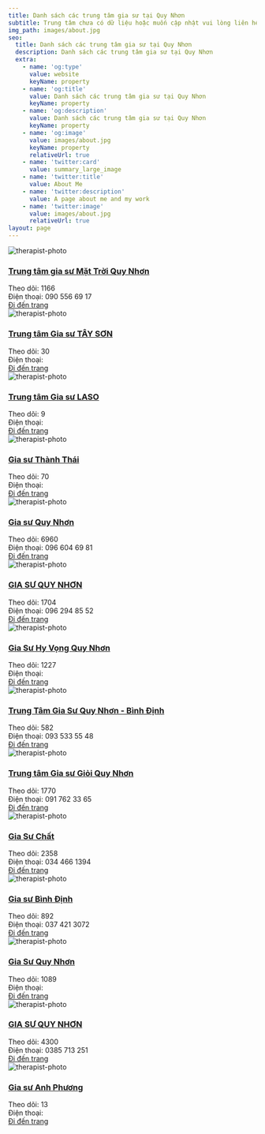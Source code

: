 ```yaml
---
title: Danh sách các trung tâm gia sư tại Quy Nhơn
subtitle: Trung tâm chưa có dữ liệu hoặc muốn cập nhật vui lòng liên hệ mình qua form liên lạc bên trái.
img_path: images/about.jpg
seo:
  title: Danh sách các trung tâm gia sư tại Quy Nhơn
  description: Danh sách các trung tâm gia sư tại Quy Nhơn
  extra:
    - name: 'og:type'
      value: website
      keyName: property
    - name: 'og:title'
      value: Danh sách các trung tâm gia sư tại Quy Nhơn
      keyName: property
    - name: 'og:description'
      value: Danh sách các trung tâm gia sư tại Quy Nhơn
      keyName: property
    - name: 'og:image'
      value: images/about.jpg
      keyName: property
      relativeUrl: true
    - name: 'twitter:card'
      value: summary_large_image
    - name: 'twitter:title'
      value: About Me
    - name: 'twitter:description'
      value: A page about me and my work
    - name: 'twitter:image'
      value: images/about.jpg
      relativeUrl: true
layout: page
---
```

<div class="card-box">
    <img src="/images/giasumattroiquynhon.jpg" alt="therapist-photo" class="photo">
    <div class="info">
    <h3 class="therapist-name"><a style="border-bottom : none;" class="cta" href="https://facebook.com/giasumattroiquynhon" target="_blank">Trung tâm gia sư Mặt Trời Quy Nhơn</a></h3>
    <div class="title">Theo dõi: 1166</div>
    <div class="languages">Điện thoại: 090 556 69 17</div>
    <div class="divider"></div>
    </div>
    <div class="price-contact-wrapper">
    <a class="cta visit-website" href="https://facebook.com/giasumattroiquynhon" target="_blank">Đi đến trang</a>
    </div></div>
<div class="card-box">
    <img src="/images/Trung-t%C3%A2m-Gia-s%C6%B0-T%C3%82Y-S%C6%A0N-107565871755372.jpg" alt="therapist-photo" class="photo">
    <div class="info">
    <h3 class="therapist-name"><a style="border-bottom : none;" class="cta" href="https://facebook.com/Trung-t%C3%A2m-Gia-s%C6%B0-T%C3%82Y-S%C6%A0N-107565871755372" target="_blank">Trung tâm Gia sư TÂY SƠN</a></h3>
    <div class="title">Theo dõi: 30</div>
    <div class="languages">Điện thoại: </div>
    <div class="divider"></div>
    </div>
    <div class="price-contact-wrapper">
    <a class="cta visit-website" href="https://facebook.com/Trung-t%C3%A2m-Gia-s%C6%B0-T%C3%82Y-S%C6%A0N-107565871755372" target="_blank">Đi đến trang</a>
    </div></div>
<div class="card-box">
    <img src="/images/Trung-t%C3%A2m-Gia-s%C6%B0-LASO-105575028625607.jpg" alt="therapist-photo" class="photo">
    <div class="info">
    <h3 class="therapist-name"><a style="border-bottom : none;" class="cta" href="https://facebook.com/Trung-t%C3%A2m-Gia-s%C6%B0-LASO-105575028625607" target="_blank">Trung tâm Gia sư LASO</a></h3>
    <div class="title">Theo dõi: 9</div>
    <div class="languages">Điện thoại: </div>
    <div class="divider"></div>
    </div>
    <div class="price-contact-wrapper">
    <a class="cta visit-website" href="https://facebook.com/Trung-t%C3%A2m-Gia-s%C6%B0-LASO-105575028625607" target="_blank">Đi đến trang</a>
    </div></div>
<div class="card-box">
    <img src="/images/Gia-s%C6%B0-Th%C3%A0nh-Th%C3%A1i-110965581367903.jpg" alt="therapist-photo" class="photo">
    <div class="info">
    <h3 class="therapist-name"><a style="border-bottom : none;" class="cta" href="https://facebook.com/Gia-s%C6%B0-Th%C3%A0nh-Th%C3%A1i-110965581367903" target="_blank">Gia sư Thành Thái</a></h3>
    <div class="title">Theo dõi: 70</div>
    <div class="languages">Điện thoại: </div>
    <div class="divider"></div>
    </div>
    <div class="price-contact-wrapper">
    <a class="cta visit-website" href="https://facebook.com/Gia-s%C6%B0-Th%C3%A0nh-Th%C3%A1i-110965581367903" target="_blank">Đi đến trang</a>
    </div></div>
<div class="card-box">
    <img src="/images/trungtamgiasuquynhon.jpg" alt="therapist-photo" class="photo">
    <div class="info">
    <h3 class="therapist-name"><a style="border-bottom : none;" class="cta" href="https://facebook.com/trungtamgiasuquynhon" target="_blank">Gia sư Quy Nhơn</a></h3>
    <div class="title">Theo dõi: 6960</div>
    <div class="languages">Điện thoại: 096 604 69 81</div>
    <div class="divider"></div>
    </div>
    <div class="price-contact-wrapper">
    <a class="cta visit-website" href="https://facebook.com/trungtamgiasuquynhon" target="_blank">Đi đến trang</a>
    </div></div>
<div class="card-box">
    <img src="/images/GIA-S%C6%AF-QUY-NH%C6%A0N-1631135610518137.jpg" alt="therapist-photo" class="photo">
    <div class="info">
    <h3 class="therapist-name"><a style="border-bottom : none;" class="cta" href="https://facebook.com/GIA-S%C6%AF-QUY-NH%C6%A0N-1631135610518137" target="_blank">GIA SƯ QUY NHƠN</a></h3>
    <div class="title">Theo dõi: 1704</div>
    <div class="languages">Điện thoại: 096 294 85 52</div>
    <div class="divider"></div>
    </div>
    <div class="price-contact-wrapper">
    <a class="cta visit-website" href="https://facebook.com/GIA-S%C6%AF-QUY-NH%C6%A0N-1631135610518137" target="_blank">Đi đến trang</a>
    </div></div>
<div class="card-box">
    <img src="/images/giasuhyvongquynhon.jpg" alt="therapist-photo" class="photo">
    <div class="info">
    <h3 class="therapist-name"><a style="border-bottom : none;" class="cta" href="https://facebook.com/giasuhyvongquynhon" target="_blank">Gia Sư Hy Vọng Quy Nhơn</a></h3>
    <div class="title">Theo dõi: 1227</div>
    <div class="languages">Điện thoại: </div>
    <div class="divider"></div>
    </div>
    <div class="price-contact-wrapper">
    <a class="cta visit-website" href="https://facebook.com/giasuhyvongquynhon" target="_blank">Đi đến trang</a>
    </div></div>
<div class="card-box">
    <img src="/images/ttgsquynhon.jpg" alt="therapist-photo" class="photo">
    <div class="info">
    <h3 class="therapist-name"><a style="border-bottom : none;" class="cta" href="https://facebook.com/ttgsquynhon" target="_blank">Trung Tâm Gia Sư Quy Nhơn - Bình Định</a></h3>
    <div class="title">Theo dõi: 582</div>
    <div class="languages">Điện thoại: 093 533 55 48</div>
    <div class="divider"></div>
    </div>
    <div class="price-contact-wrapper">
    <a class="cta visit-website" href="https://facebook.com/ttgsquynhon" target="_blank">Đi đến trang</a>
    </div></div>
<div class="card-box">
    <img src="/images/giasugioiquynhon0917623365.jpg" alt="therapist-photo" class="photo">
    <div class="info">
    <h3 class="therapist-name"><a style="border-bottom : none;" class="cta" href="https://facebook.com/giasugioiquynhon0917623365" target="_blank">Trung tâm Gia sư Giỏi Quy Nhơn</a></h3>
    <div class="title">Theo dõi: 1770</div>
    <div class="languages">Điện thoại: 091 762 33 65</div>
    <div class="divider"></div>
    </div>
    <div class="price-contact-wrapper">
    <a class="cta visit-website" href="https://facebook.com/giasugioiquynhon0917623365" target="_blank">Đi đến trang</a>
    </div></div>
<div class="card-box">
    <img src="/images/GiaSuChat.jpg" alt="therapist-photo" class="photo">
    <div class="info">
    <h3 class="therapist-name"><a style="border-bottom : none;" class="cta" href="https://facebook.com/GiaSuChat" target="_blank">Gia Sư Chất</a></h3>
    <div class="title">Theo dõi: 2358</div>
    <div class="languages">Điện thoại: 034 466 1394</div>
    <div class="divider"></div>
    </div>
    <div class="price-contact-wrapper">
    <a class="cta visit-website" href="https://facebook.com/GiaSuChat" target="_blank">Đi đến trang</a>
    </div></div>
<div class="card-box">
    <img src="/images/GiasuBinhDinhquality.jpg" alt="therapist-photo" class="photo">
    <div class="info">
    <h3 class="therapist-name"><a style="border-bottom : none;" class="cta" href="https://facebook.com/GiasuBinhDinhquality" target="_blank">Gia sư Bình Định</a></h3>
    <div class="title">Theo dõi: 892</div>
    <div class="languages">Điện thoại: 037 421 3072</div>
    <div class="divider"></div>
    </div>
    <div class="price-contact-wrapper">
    <a class="cta visit-website" href="https://facebook.com/GiasuBinhDinhquality" target="_blank">Đi đến trang</a>
    </div></div>
<div class="card-box">
    <img src="/images/giasu.quynhon.3.jpg" alt="therapist-photo" class="photo">
    <div class="info">
    <h3 class="therapist-name"><a style="border-bottom : none;" class="cta" href="https://facebook.com/giasu.quynhon.3" target="_blank">Gia Sư Quy Nhơn</a></h3>
    <div class="title">Theo dõi: 1089</div>
    <div class="languages">Điện thoại: </div>
    <div class="divider"></div>
    </div>
    <div class="price-contact-wrapper">
    <a class="cta visit-website" href="https://facebook.com/giasu.quynhon.3" target="_blank">Đi đến trang</a>
    </div></div>
<div class="card-box">
    <img src="/images/100030007273333.jpg" alt="therapist-photo" class="photo">
    <div class="info">
    <h3 class="therapist-name"><a style="border-bottom : none;" class="cta" href="https://facebook.com/100030007273333" target="_blank">GIA SƯ QUY NHƠN</a></h3>
    <div class="title">Theo dõi: 4300</div>
    <div class="languages">Điện thoại: 0385 713 251</div>
    <div class="divider"></div>
    </div>
    <div class="price-contact-wrapper">
    <a class="cta visit-website" href="https://facebook.com/100030007273333" target="_blank">Đi đến trang</a>
    </div></div>
<div class="card-box">
    <img src="/images/100075232000935.jpg" alt="therapist-photo" class="photo">
    <div class="info">
    <h3 class="therapist-name"><a style="border-bottom : none;" class="cta" href="https://facebook.com/100075232000935" target="_blank">Gia sư Anh Phương</a></h3>
    <div class="title">Theo dõi: 13</div>
    <div class="languages">Điện thoại: </div>
    <div class="divider"></div>
    </div>
    <div class="price-contact-wrapper">
    <a class="cta visit-website" href="https://facebook.com/100075232000935" target="_blank">Đi đến trang</a>
    </div></div>
